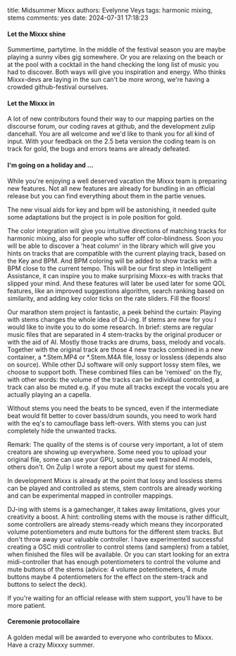title: Midsummer Mixxx
authors: Evelynne Veys
tags: harmonic mixing, stems
comments: yes
date: 2024-07-31 17:18:23

#### Let the Mixxx shine

Summertime, partytime. In the middle of the festival season you are maybe playing a sunny vibes gig somewhere.
Or you are relaxing on the beach or at the pool with a cocktail in the hand checking the long list of music you had to discover.
Both ways will give you inspiration and energy.
Who thinks Mixxx-devs are laying in the sun can't be more wrong, we're having a crowded github-festival ourselves.

#### Let the Mixxx in

A lot of new contributors found their way to our mapping parties on the discourse forum, our coding raves at github,
and the development zulip dancehall. You are all welcome and we'd like to thank you for all kind of input.
With your feedback on the 2.5 beta version the coding team is on track for gold, the bugs and errors teams are already defeated.

#### I'm going on a holiday and …

While you're enjoying a well deserved vacation the Mixxx team is preparing new features.
Not all new features are already for bundling in an official release but you can find everything about them in the partie venues.

The new visual aids for key and bpm will be astonishing, it needed quite some adaptations but the project is in pole position for gold.

The color integration will give you intuitive directions of matching tracks for harmonic mixing, also for people who suffer off color-blindness.
Soon you will be able to discover a 'heat column' in the library which will give you hints on tracks that are compatible with the current playing track,
based on the Key and BPM. And BPM coloring will be added to show tracks with a BPM close to the current tempo.
This will be our first step in Intelligent Assistance, it can inspire you to make surprising Mixxx-es with tracks that slipped your mind.
And these features will later be used later for some QOL features, like an improved suggestions algorithm, search ranking based on similarity,
and adding key color ticks on the rate sliders.
Fill the floors!

Our marathon stem project is fantastic, a peek behind the curtain:
Playing with stems changes the whole idea of DJ-ing. If stems are new for you I would like to invite you to do some research.
In brief: stems are regular music files that are separated in 4 stem-tracks by the original producer or with the aid of AI.
Mostly those tracks are drums, bass, melody and vocals. Together with the original track are those 4 new tracks
combined in a new container, a *.Stem.MP4 or *.Stem.M4A file, lossy or lossless (depends also on source).
While other DJ software will only support lossy stem files, we choose to support both.
These combined files can be 'remixed' on the fly, with other words: the volume of the tracks can be individual controlled,
a track can also be muted e.g. if you mute all tracks except the vocals you are actually playing an a capella.

Without stems you need the beats to be synced, even if the intermediate beat would fit better to cover bass/drum sounds,
you need to work hard with the eq's to camouflage bass left-overs. With stems you can just completely hide the unwanted tracks.

Remark: The quality of the stems is of course very important, a lot of stem creators are showing up everywhere.
Some need you to upload your original file, some can use your GPU, some use well trained AI models, others don't.
On Zulip I wrote a report about my quest for stems.

In development Mixxx is already at the point that lossy and lossless stems can be played and controlled as stems, stem controls are already
working and can be experimental mapped in controller mappings.

DJ-ing with stems is a gamechanger, it takes away limitations, gives your creativity a boost.
A hint: controlling stems with the mouse is rather difficult, some controllers are already stems-ready which means they incorporated
volume potentiometers and mute buttons for the different stem tracks. But don't throw away your valuable controller.
I have experimented successful creating a OSC midi controller to control stems (and samplers) from a tablet, when finished the files will be available.
Or you can start looking for an extra midi-controller that has enough potentiometers to control the volume and mute buttons of the stems (advice: 4 volume potentiometers, 4 mute buttons maybe 4 potentiometers for the effect on the stem-track and buttons to select the deck).

If you're waiting for an official release with stem support, you'll have to be more patient.

#### Ceremonie protocollaire

A golden medal will be awarded to everyone who contributes to Mixxx.
Have a crazy Mixxxy summer.
